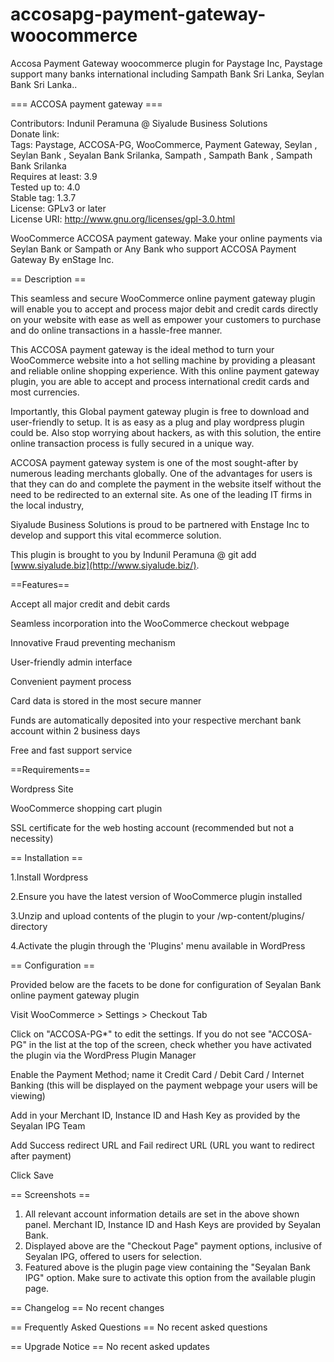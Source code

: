 # accosapg-payment-gateway-woocommerce
Accosa Payment Gateway woocommerce plugin for Paystage Inc, Paystage support many banks international including Sampath Bank Sri Lanka,  Seylan Bank Sri Lanka..

=== ACCOSA payment gateway ===

Contributors: Indunil Peramuna @ Siyalude Business Solutions  
Donate link:  
Tags: Paystage, ACCOSA-PG, WooCommerce, Payment Gateway, Seylan , Seylan Bank , Seyalan Bank Srilanka, Sampath , Sampath Bank , Sampath Bank Srilanka  
Requires at least: 3.9  
Tested up to: 4.0  
Stable tag: 1.3.7  
License: GPLv3 or later  
License URI: http://www.gnu.org/licenses/gpl-3.0.html

WooCommerce ACCOSA payment gateway. Make your online payments via Seylan Bank or Sampath or Any Bank who support ACCOSA Payment Gateway By enStage Inc.

== Description ==

This seamless and secure WooCommerce online payment gateway plugin will enable you to accept and process major debit and credit cards directly on your website with ease as well as empower your customers to purchase and do online transactions in a hassle-free manner. 

This ACCOSA payment gateway is the ideal method to turn your WooCommerce website into a hot selling machine by providing a pleasant and reliable online shopping experience. With this online payment gateway plugin, you are able to accept and process international credit cards and most currencies.

Importantly, this Global payment gateway plugin is free to download and user-friendly to setup. It is as easy as a plug and play wordpress plugin could be. Also stop worrying about hackers, as with this solution, the entire online transaction process is fully secured in a unique way.

ACCOSA payment gateway system is one of the most sought-after by numerous leading merchants globally. One of the advantages for users is that they can do and complete the payment in the website itself without the need to be redirected to an external site. As one of the leading IT firms in the local industry,

Siyalude Business Solutions is proud to be partnered with Enstage Inc to develop and support this vital ecommerce solution.

This plugin is brought to you by Indunil Peramuna @ git add [www.siyalude.biz](http://www.siyalude.biz/).

==Features==

Accept all major credit and debit cards

Seamless incorporation into the WooCommerce checkout webpage

Innovative Fraud preventing mechanism

User-friendly admin interface

Convenient payment process 

Card data is stored in the most secure manner

Funds are automatically deposited into your respective merchant bank account within 2 business days

Free and fast support service


==Requirements==

Wordpress Site

WooCommerce shopping cart plugin

SSL certificate for the web hosting account (recommended but not a necessity)


== Installation ==

1.Install Wordpress

2.Ensure you have the latest version of WooCommerce plugin installed

3.Unzip and upload contents of the plugin to your /wp-content/plugins/ directory

4.Activate the plugin through the 'Plugins' menu available in WordPress


== Configuration ==

Provided below are the facets to be done for configuration of Seyalan Bank online payment gateway plugin

Visit WooCommerce > Settings > Checkout Tab

Click on "ACCOSA-PG*" to edit the settings. If you do not see "ACCOSA-PG" in the list at the top of the screen, check whether you have activated the plugin via the WordPress Plugin Manager

Enable the Payment Method; name it Credit Card / Debit Card / Internet Banking (this will be displayed on the payment webpage your users will be viewing)

Add in your Merchant ID, Instance ID and Hash Key as provided by the Seyalan IPG Team

Add Success redirect URL and Fail redirect URL (URL you want to redirect after payment)

Click Save


== Screenshots ==

1. All relevant account information details are set in the above shown panel. Merchant ID, Instance ID and Hash Keys are provided by Seyalan Bank.
2. Displayed above are the "Checkout Page" payment options, inclusive of Seyalan IPG, offered to users for selection.
3. Featured above is the plugin page view containing the "Seyalan Bank IPG" option. Make sure to activate this option from the available plugin page.

== Changelog ==
No recent changes

== Frequently Asked Questions ==
No recent asked questions 

== Upgrade Notice ==
No recent asked updates

